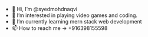 - 👋 Hi, I’m @syedmohdnaqvi
- 👀 I’m interested in playing video games and coding. 
- 🌱 I’m currently learning mern stack web development
- 📫 How to reach me -> +916398155598

<!---
syedmohdnaqvi/syedmohdnaqvi is a ✨ special ✨ repository because its `README.md` (this file) appears on your GitHub profile.
You can click the Preview link to take a look at your changes.
--->
